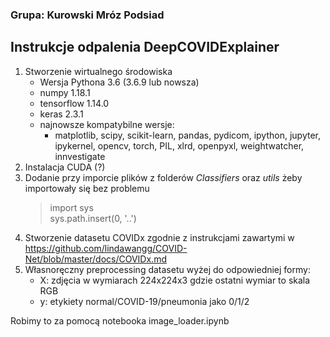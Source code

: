### Grupa: Kurowski Mróz Podsiad

## Instrukcje odpalenia DeepCOVIDExplainer

1. Stworzenie wirtualnego środowiska
	- Wersja Pythona 3.6 (3.6.9 lub nowsza)
	- numpy 1.18.1
	- tensorflow 1.14.0
	- keras 2.3.1
	- najnowsze kompatybilne wersje: 
		- matplotlib, scipy, scikit-learn, pandas, pydicom, ipython, jupyter, ipykernel, opencv, torch, PIL, xlrd, openpyxl, weightwatcher, innvestigate
2. Instalacja CUDA (?)
3. Dodanie przy imporcie plików z folderów *Classifiers* oraz *utils* żeby importowały się bez problemu
	> import sys  
	> sys.path.insert(0, '..')
4. Stworzenie datasetu COVIDx zgodnie z instrukcjami zawartymi w https://github.com/lindawangg/COVID-Net/blob/master/docs/COVIDx.md
5. Własnoręczny preprocessing datasetu wyżej do odpowiedniej formy:
	- X: zdjęcia w wymiarach 224x224x3 gdzie ostatni wymiar to skala RGB
	- y: etykiety normal/COVID-19/pneumonia jako 0/1/2
   
Robimy to za pomocą notebooka image_loader.ipynb
